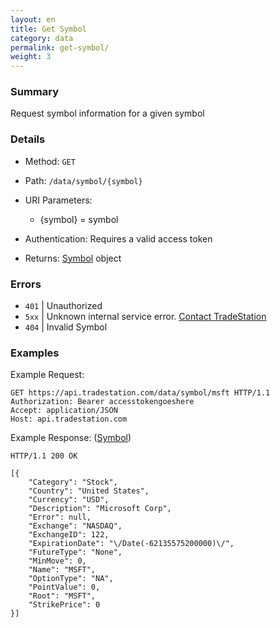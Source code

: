 ```yaml
---
layout: en
title: Get Symbol
category: data
permalink: get-symbol/
weight: 3
---
```


### Summary

Request symbol information for a given symbol

### Details

* Method: `GET`
* Path: `/data/symbol/{symbol}`
* URI Parameters:

  * {symbol} = symbol
* Authentication: Requires a valid access token
* Returns: [Symbol](../../objects/symbol) object

### Errors

* `401` | Unauthorized
* `5xx` | Unknown internal service error. [Contact TradeStation](mailto:webapi@tradestation.com)
* `404` | Invalid Symbol

### Examples

Example Request:

    GET https://api.tradestation.com/data/symbol/msft HTTP/1.1
    Authorization: Bearer accesstokengoeshere
    Accept: application/JSON
    Host: api.tradestation.com

Example Response: ([Symbol](../../objects/symbol))

    HTTP/1.1 200 OK

    [{
        "Category": "Stock",
        "Country": "United States",
        "Currency": "USD",
        "Description": "Microsoft Corp",
        "Error": null,
        "Exchange": "NASDAQ",
        "ExchangeID": 122,
        "ExpirationDate": "\/Date(-62135575200000)\/",
        "FutureType": "None",
        "MinMove": 0,
        "Name": "MSFT",
        "OptionType": "NA",
        "PointValue": 0,
        "Root": "MSFT",
        "StrikePrice": 0
    }]
